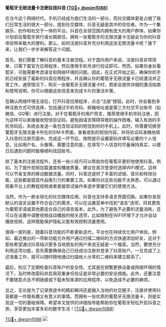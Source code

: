 **葡萄牙无限流量卡怎麽註冊抖音 [[TG💪+ @esim1088](https://t.me/s/esim1088)]**

在当今这个网络时代，手机已经成为我们生活的一部分，而社交媒体更是占据了我们日常生活的很大一部分。提到社交媒体，抖音无疑是其中的佼佼者。作为一个集娱乐、创作和社交于一体的平台，抖音在全球范围内拥有庞大的用户群体。如果你计划前往葡萄牙旅行或长期居住，拥有一张葡萄牙的无限流量卡无疑会为你的抖音体验带来极大的便利。那么，如何注册抖音并充分利用这张无限流量卡呢？接下来，让我们一步步来解答这个问题。

首先，我们需要了解抖音的基本注册流程。对于国内用户来说，注册抖音非常简单，只需下载官方应用程序，然后使用手机号进行验证即可。然而，如果你身处葡萄牙，可能需要考虑语言和网络环境的问题。因此，在正式开始之前，确保你的手机已经安装了最新的抖音应用程序，并且确认你的葡萄牙无限流量卡已经激活并正常工作。通常情况下，购买一张葡萄牙无限流量卡时，商家会提供详细的激活指南和使用说明，你可以根据这些信息来完成卡片的激活步骤。

在确认网络环境无误后，打开抖音应用程序，点击“注册”按钮。此时，你会看到多种注册方式可供选择，包括通过手机号码、邮箱地址或是第三方社交平台账号（如微信、QQ等）进行注册。对于在葡萄牙的用户而言，推荐使用手机号码注册，因为这样可以直接接收短信验证码，避免因语言障碍导致的操作困难。输入有效的手机号码后，系统会发送一条包含验证码的短信到你的手机上。此时，你需要切换至葡萄牙无限流量卡所在的SIM卡界面，查看收到的短信内容，并将验证码准确地填入抖音的注册页面中。完成这一环节后，按照提示设置密码并填写必要的个人信息，比如用户名、头像等。需要注意的是，在填写个人信息时尽量保持真实，以便日后遇到问题时能够顺利找回账号。

除了基本的注册流程外，还有一些小技巧可以帮助你在葡萄牙更好地使用抖音。例如，为了提升视频加载速度和播放质量，建议在首次登录时选择WiFi模式，这样可以节省宝贵的移动数据流量。同时，抖音还提供了丰富的滤镜、音乐和特效功能，这些都是提高作品吸引力的重要工具。如果你对这些功能不太熟悉，可以通过观看平台上的教程视频或者直接尝试操作来逐步掌握它们的使用方法。

当然，作为一款全球化的社交媒体应用，抖音也支持多语言界面切换。如果你发现默认的语言设置不符合自己的需求，可以在设置菜单中找到“语言”选项，将其更改为葡萄牙语或其他更适合自己的语言版本。此外，为了避免不必要的流量消耗，还可以在设置中调整视频自动播放的相关选项，比如限制在WiFi环境下才允许自动播放视频，这样既能保护隐私又能有效控制流量使用。

值得一提的是，随着抖音功能的不断更新迭代，平台也在持续优化用户体验。例如，最近推出的一项新功能允许用户通过扫描二维码的方式快速添加好友，这对于那些希望通过抖音结识更多当地朋友的用户来说无疑是一个福音。当然，要想充分利用这项功能，首先需要确保自己已经成功注册并登录了抖音账户。一旦完成了上述准备工作，就可以随时随地通过扫描他人分享的二维码来建立联系了。

最后，别忘了定期检查抖音账户的安全性。尤其是在频繁更换设备或网络环境的情况下，及时修改密码并启用双重身份验证是非常必要的安全措施。此外，还要注意不要随意点击不明链接或下载未知来源的应用程序，以免造成不必要的麻烦。

总之，无论是为了记录旅途中的精彩瞬间还是融入当地的社交圈子，注册并使用抖音都是一件既有趣又有意义的事情。而拥有一张优质的葡萄牙无限流量卡，则是实现这一切的基础保障。希望本文提供的详细指导能帮助你在葡萄牙轻松开启抖音之旅，享受更加丰富多彩的数字生活！[[TG💪+ @esim1088](https://t.me/s/esim1088)]

[TG💪+ @esim1088](https://t.me/s/esim1088) ![](https://i.postimg.cc/4NQfJmqS/Snipaste-2025-05-13-00-14-12.png)